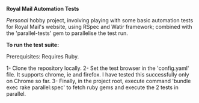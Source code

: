 **Royal Mail Automation Tests**

_Personal_ hobby project, involving playing with some basic automation tests for Royal Mail's website, 
using RSpec and Watir framework; combined with the 'parallel-tests' gem to parallelise the test run.

**To run the test suite:**

Prerequisites: Requires Ruby.

1- Clone the repository locally.
2- Set the test browser in the 'config.yaml' file. It supports chrome, ie and firefox. I have tested this successfully
only on Chrome so far.
3- Finally, in the project root, execute command 'bundle exec rake parallel:spec' to fetch ruby gems
and execute the 2 tests in parallel.
